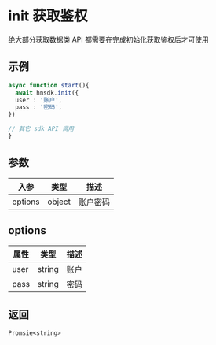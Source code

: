 # init 获取鉴权

绝大部分获取数据类 API 都需要在完成初始化获取鉴权后才可使用

## 示例

```ts
async function start(){
  await hnsdk.init({
  user : '账户',
  pass : '密码',
})

// 其它 sdk API 调用
}
```

## 参数

| 入参    | 类型   | 描述     |
| ------- | ------ | -------- |
| options | object | 账户密码 |



## options

| 属性 | 类型   | 描述 |
| ---- | ------ | ---- |
| user | string | 账户 |
| pass | string | 密码 |

## 返回

`Promsie<string>`



